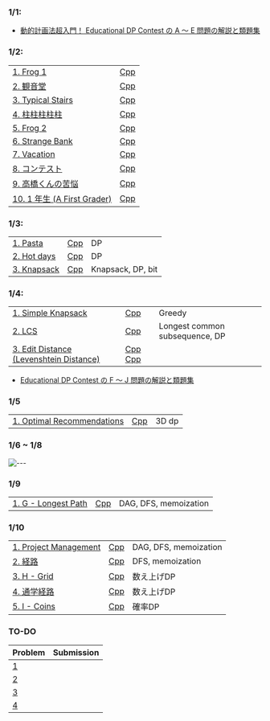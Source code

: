 ### 1/1:
- [動的計画法超入門！ Educational DP Contest の A ～ E 問題の解説と類題集
](https://qiita.com/drken/items/dc53c683d6de8aeacf5a)

### 1/2:
| | |
|---|---|
| [1. Frog 1 ](https://atcoder.jp/contests/dp/tasks/dp_a) | [Cpp](https://atcoder.jp/contests/dp/submissions/37688838) |
| [2. 観音堂](https://onlinejudge.u-aizu.ac.jp/challenges/search/titles/0168) | [Cpp](https://onlinejudge.u-aizu.ac.jp/status/users/togi/submissions/1/0168/judge/7280130/C++17) |
| [3. Typical Stairs](https://atcoder.jp/contests/abc129/tasks/abc129_c) | [Cpp](https://atcoder.jp/contests/abc129/submissions/37689711) |
| [4. 柱柱柱柱柱](https://atcoder.jp/contests/abc040/tasks/abc040_c) | [Cpp](https://atcoder.jp/contests/abc040/submissions/37689901) |
| [5. Frog 2](https://atcoder.jp/contests/dp/tasks/dp_b) | [Cpp](https://atcoder.jp/contests/dp/submissions/37690703) |
| [6. Strange Bank](https://atcoder.jp/contests/abc099/tasks/abc099_c) | [Cpp](https://atcoder.jp/contests/abc099/submissions/37690824) |
| [7. Vacation](https://atcoder.jp/contests/dp/tasks/dp_c) | [Cpp]() |
| [8. コンテスト](https://atcoder.jp/contests/tdpc/tasks/tdpc_contest) | [Cpp](https://atcoder.jp/contests/tdpc/submissions/37692610) |
| [9. 高橋くんの苦悩](https://atcoder.jp/contests/abc015/tasks/abc015_4) | [Cpp](https://atcoder.jp/contests/abc015/submissions/37702595) |
| [10. 1 年生 (A First Grader)](https://atcoder.jp/contests/joi2011yo/tasks/joi2011yo_d) | [Cpp](https://atcoder.jp/contests/joi2011yo/submissions/37702795) |

### 1/3:
| | | |
|---|---|---|
| [1. Pasta](https://atcoder.jp/contests/joi2012yo/tasks/joi2012yo_d) | [Cpp](https://atcoder.jp/contests/joi2012yo/submissions/37710417) | DP |
| [2. Hot days](https://atcoder.jp/contests/joi2013yo/tasks/joi2013yo_d) | [Cpp](https://atcoder.jp/contests/joi2013yo/submissions/37711622) | DP | 
| [3. Knapsack](https://atcoder.jp/contests/abc032/tasks/abc032_d) | [Cpp](https://atcoder.jp/contests/abc032/submissions/37717656) | Knapsack, DP, bit |

### 1/4:
| | | |
|---|---|---|
| [1. Simple Knapsack](https://atcoder.jp/contests/abc060/tasks/arc073_b) | [Cpp](https://atcoder.jp/contests/abc060/submissions/37724782) | Greedy |
| [2. LCS](https://atcoder.jp/contests/dp/submissions/37730395) | [Cpp](https://atcoder.jp/contests/dp/submissions/37730395) | Longest common subsequence, DP |
| [3. Edit Distance (Levenshtein Distance)](https://judge.u-aizu.ac.jp/onlinejudge/description.jsp?id=DPL_1_E&lang=jp) | [Cpp](https://onlinejudge.u-aizu.ac.jp/status/users/togi/submissions/1/DPL_1_E/judge/7290903/C++17) [Cpp](https://leetcode.com/problems/edit-distance/submissions/871105964/)|

- [Educational DP Contest の F ～ J 問題の解説と類題集](https://qiita.com/drken/items/03c7db44ccd27820ea0d)

### 1/5
| | | |
|---|---|---|
| [1. Optimal Recommendations](https://atcoder.jp/contests/indeednow-finala-open/tasks/indeednow_2015_finala_c) | [Cpp](https://atcoder.jp/contests/indeednow-finala-open/submissions/37752821) | 3D dp |

### 1/6 ~ 1/8
![---](https://media.tenor.com/mQP0zbO4_mgAAAAC/garfield-lazy.gif)

### 1/9

| | | |
|---|---|---|
| [1. G - Longest Path](https://atcoder.jp/contests/dp/tasks/dp_g) | [Cpp](https://atcoder.jp/contests/dp/submissions/37910852) | DAG, DFS, memoization |

### 1/10
| | | |
|---|---|---|
| [1. Project Management](https://onlinejudge.u-aizu.ac.jp/problems/2503) | [Cpp](https://onlinejudge.u-aizu.ac.jp/status/users/togi/submissions/1/2503/judge/7316073/C++17) | DAG, DFS, memoization |
| [2. 経路](https://atcoder.jp/contests/abc037/tasks/abc037_d) | [Cpp](https://atcoder.jp/contests/abc037/submissions/37681591) | DFS, memoization |
| [3. H - Grid](https://atcoder.jp/contests/dp/tasks/dp_h) | [Cpp](https://atcoder.jp/contests/dp/submissions/37911431) | 数え上げDP |
| [4. 通学経路](https://onlinejudge.u-aizu.ac.jp/problems/0515) | [Cpp](https://onlinejudge.u-aizu.ac.jp/status/users/togi/submissions/1/0515/judge/7316148/C++17) | 数え上げDP |
| [5. I - Coins](https://atcoder.jp/contests/dp/tasks/dp_i) | [Cpp](https://atcoder.jp/contests/dp/submissions/37913498) | 確率DP |


### TO-DO
| Problem | Submission |
|---|---|
| [1](https://atcoder.jp/contests/tdpc/tasks/tdpc_dice) | |
| [2](https://atcoder.jp/contests/joi2011ho/tasks/joi2011ho2) | |
| [3](https://onlinejudge.u-aizu.ac.jp/challenges/search/titles/2566) | |
| [4](https://atcoder.jp/contests/arc057/tasks/arc057_b) | |